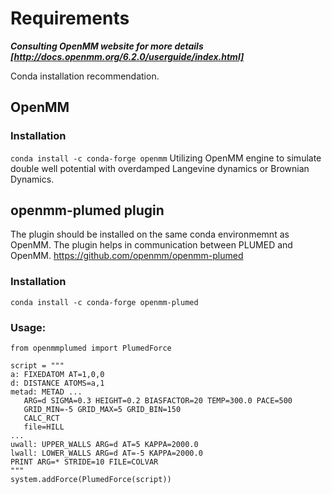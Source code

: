 # Requirements 
***Consulting OpenMM website for more details [http://docs.openmm.org/6.2.0/userguide/index.html]***

Conda installation recommendation. 

## OpenMM  
### Installation

`conda install -c conda-forge openmm`
Utilizing OpenMM engine to simulate double well potential with overdamped Langevine dynamics or Brownian Dynamics. 

## openmm-plumed plugin
The plugin should be installed on the same conda environmemnt as OpenMM. The plugin helps in communication between PLUMED and OpenMM. 
https://github.com/openmm/openmm-plumed
### Installation
`conda install -c conda-forge openmm-plumed`

### Usage:

`from openmmplumed import PlumedForce`
```# Metadynamics 
script = """
a: FIXEDATOM AT=1,0,0 
d: DISTANCE ATOMS=a,1 
metad: METAD ...
   ARG=d SIGMA=0.3 HEIGHT=0.2 BIASFACTOR=20 TEMP=300.0 PACE=500
   GRID_MIN=-5 GRID_MAX=5 GRID_BIN=150
   CALC_RCT
   file=HILL
...
uwall: UPPER_WALLS ARG=d AT=5 KAPPA=2000.0
lwall: LOWER_WALLS ARG=d AT=-5 KAPPA=2000.0
PRINT ARG=* STRIDE=10 FILE=COLVAR
""" 
system.addForce(PlumedForce(script))
